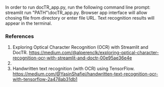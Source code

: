In order to run docTR_app.py, run the following command line prompt:
streamlit run "PATH"\docTR_app.py. Browser app interface will allow chosing file from directory or enter file URL. 
Text recognition results will appear in the terminal.



### References
1. Exploring Optical Character Recognition (OCR) with Streamlit and DocTR.
https://medium.com/@alperenclk/exploring-optical-character-recognition-ocr-with-streamlit-and-doctr-00e95ae36e4e
2. 
3. Handwritten text recognition (with OCR) using TensorFlow. https://medium.com/@YasinShafiei/handwritten-text-recognition-ocr-with-tensorflow-2a478ab31db1
